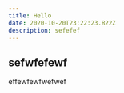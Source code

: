 ```yaml
---
title: Hello
date: 2020-10-20T23:22:23.822Z
description: sefefef
---
```

## sefwfefewf



effewfewfwefwef
